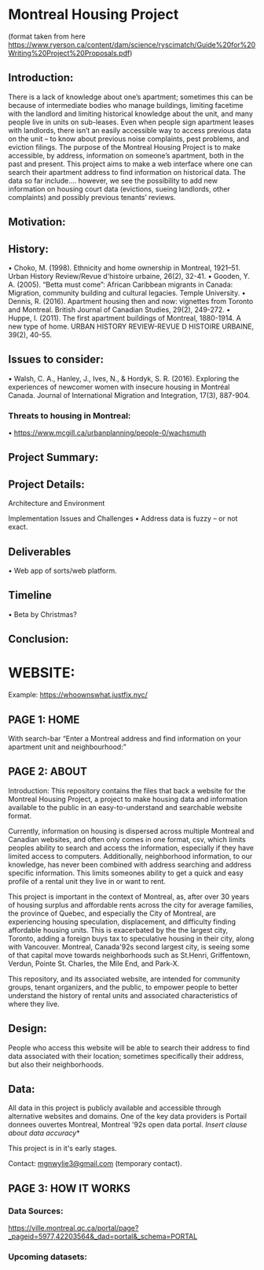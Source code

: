 # Montreal Housing Project

(format taken from here https://www.ryerson.ca/content/dam/science/ryscimatch/Guide%20for%20Writing%20Project%20Proposals.pdf)

## Introduction:
There is a lack of knowledge about one’s apartment; sometimes this can be because of intermediate bodies who manage buildings, limiting facetime with the landlord and limiting historical knowledge about the unit, and many people live in units on sub-leases. Even when people sign apartment leases with landlords, there isn’t an easily accessible way to access previous data on the unit – to know about previous noise complaints, pest problems, and eviction filings.
The purpose of the Montreal Housing Project is to make accessible, by address, information on someone’s apartment, both in the past and present.
This project aims to make a web interface where one can search their apartment address to find information on historical data. The data so far include.... however, we see the possibility to add new information on housing court data (evictions, sueing landlords, other complaints) and possibly previous tenants’ reviews.

## Motivation:

## History:
•	Choko, M. (1998). Ethnicity and home ownership in Montreal, 1921–51. Urban History Review/Revue d'histoire urbaine, 26(2), 32-41.
•	Gooden, Y. A. (2005). “Betta must come”: African Caribbean migrants in Canada: Migration, community building and cultural legacies. Temple University.
•	Dennis, R. (2016). Apartment housing then and now: vignettes from Toronto and Montreal. British Journal of Canadian Studies, 29(2), 249-272.
•	Huppe, I. (2011). The first apartment buildings of Montreal, 1880-1914. A new type of home. URBAN HISTORY REVIEW-REVUE D HISTOIRE URBAINE, 39(2), 40-55.

## Issues to consider:
•	Walsh, C. A., Hanley, J., Ives, N., & Hordyk, S. R. (2016). Exploring the experiences of newcomer women with insecure housing in Montréal Canada. Journal of International Migration and Integration, 17(3), 887-904.

### Threats to housing in Montreal:
•	https://www.mcgill.ca/urbanplanning/people-0/wachsmuth

## Project Summary:

## Project Details:

Architecture and Environment

Implementation Issues and Challenges
•	Address data is fuzzy – or not exact.

## Deliverables
•	Web app of sorts/web platform.

## Timeline
•	Beta by Christmas?

## Conclusion:


# WEBSITE:
Example: https://whoownswhat.justfix.nyc/

## PAGE 1: HOME
With search-bar
“Enter a Montreal address and find information on your apartment unit and neighbourhood:”


## PAGE 2: ABOUT
Introduction:
This repository contains the files that back a website for the Montreal Housing Project, a project to make housing data and information available to the public in an easy-to-understand and searchable website format.

Currently, information on housing is dispersed across multiple Montreal and Canadian websites, and often only comes in one format, csv, which limits peoples ability to search and access the information, especially if they have limited access to computers. Additionally, neighborhood information, to our knowledge, has never been combined with address searching and address specific information. This limits someones ability to get a quick and easy profile of a rental unit they live in or want to rent.

This project is important in the context of Montreal, as, after over 30 years of housing surplus and affordable rents across the city for average families, the province of Quebec, and especially the City of Montreal, are experiencing housing speculation, displacement, and difficulty finding affordable housing units. This is exacerbated by the the largest city, Toronto, adding a foreign buys tax to speculative housing in their city, along with Vancouver. Montreal, Canada\'92s second largest city, is seeing some of that capital move towards neighborhoods such as St.Henri, Griffentown, Verdun, Pointe St. Charles, the Mile End, and Park-X.

This repository, and its associated website, are intended for community groups, tenant organizers, and the public, to empower people to better understand the history of rental units and associated characteristics of where they live.

## Design:
People who access this website will be able to search their address to find data associated with their location; sometimes specifically their address, but also their neighborhoods.

## Data:
All data in this project is publicly available and accessible through alternative websites and domains. One of the key data providers is Portail donnees ouvertes Montreal, Montreal '92s open data portal.
*Insert clause about data accuracy**

This project is in it's early stages.

Contact: mgnwylie3@gmail.com (temporary contact).



## PAGE 3: HOW IT WORKS

### Data Sources:
https://ville.montreal.qc.ca/portal/page?_pageid=5977,42203564&_dad=portal&_schema=PORTAL

### Upcoming datasets:
